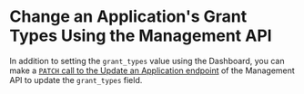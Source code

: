 


# Change an Application's Grant Types Using the Management API

In addition to setting the `grant_types` value using the Dashboard, you can make a [`PATCH` call to the Update an Application endpoint](/api/management/v2#!/Clients/patch_applications_by_id) of the Management API to update the `grant_types` field.
